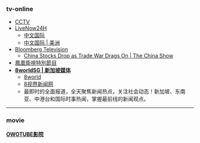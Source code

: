 ### tv-online
* [CCTV](https://www.youtube.com/@CCTV/featured)
* [LiveNow24H](https://www.youtube.com/@LiveNow24H)
  - [中文国际](https://www.youtube.com/watch?v=7j92Myu2wzg)
  - [中文国际 | 美洲](https://www.youtube.com/watch?v=f6Kq93wnaZ8)
* [Bloomberg Television](https://www.youtube.com/@markets)
  - [China Stocks Drop as Trade War Drags On | The China Show](https://www.youtube.com/watch?v=4hDbZ_12zic)
* [鳳凰衛視特別節目](https://www.youtube.com/watch?v=fN9uYWCjQaw)
* **[8worldSG | 新加坡媒体](https://www.youtube.com/8worldSG)**
  - [8world](https://www.youtube.com/watch?v=RvSOIM620bA)
  - [8视界新闻网](https://www.8world.com)
  - 最即时的全面报道，全天聚焦新闻热点，关注社会动态！新加坡、东南亚、中港台和国际时事热闻，掌握最前线的新闻观点。

---
### movie
**[OWOTUBE影院](https://owotube.com/)**
